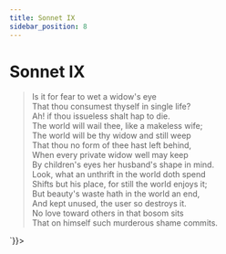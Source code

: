 ```yaml
---
title: Sonnet IX
sidebar_position: 8
---
```

<div dangerouslySetInnerHTML={{__html: `<div><HTML><HEAD><TITLE>Sonnet IX</TITLE></HEAD>
<BODY><H1>Sonnet IX</H1>

<BLOCKQUOTE>Is it for fear to wet a widow's eye<BR>
That thou consumest thyself in single life?<BR>
Ah! if thou issueless shalt hap to die.<BR>
The world will wail thee, like a makeless wife;<BR>
The world will be thy widow and still weep<BR>
That thou no form of thee hast left behind,<BR>
When every private widow well may keep<BR>
By children's eyes her husband's shape in mind.<BR>
Look, what an unthrift in the world doth spend<BR>
Shifts but his place, for still the world enjoys it;<BR>
But beauty's waste hath in the world an end,<BR>
And kept unused, the user so destroys it.<BR>
  No love toward others in that bosom sits<BR>
  That on himself such murderous shame commits.<BR>
</BLOCKQUOTE>

</BODY></HTML>
</div>`}}></div>